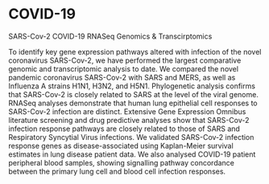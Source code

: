 # COVID-19
SARS-Cov-2 COVID-19 RNASeq Genomics & Transcirptomics

To identify key gene expression pathways altered with infection of the novel coronavirus SARS-Cov-2, we have performed the largest comparative genomic and transcriptomic analysis to date. We compared the novel pandemic coronavirus SARS-Cov-2 with SARS and MERS, as well as Influenza A strains H1N1, H3N2, and H5N1. Phylogenetic analysis confirms that SARS-Cov-2 is closely related to SARS at the level of the viral genome. RNASeq analyses demonstrate that human lung epithelial cell responses to SARS-Cov-2 infection are distinct. Extensive Gene Expression Omnibus literature screening and drug predictive analyses show that SARS-Cov-2 infection response pathways are closely related to those of SARS and Respiratory Syncytial Virus infections. We validated SARS-Cov-2 infection response genes as disease-associated using Kaplan-Meier survival estimates in lung disease patient data. We also analysed COVID-19 patient peripheral blood samples, showing signalling pathway concordance between the primary lung cell and blood cell infection responses.
